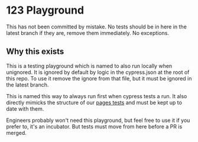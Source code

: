 # 123 Playground
This has not been committed by mistake. No tests should be in here in the latest branch if they are, remove them immediately. No exceptions.

## Why this exists
This is a testing playground which is named to also run locally when unignored. It is ignored by default by logic in the cypress.json at the root of this repo. To use it remove the ignore from that file, but it must be ignored in the latest branch.

This is named this way to always run first when cypress tests a run. It also directly mimicks the structure of our [pages tests](./pages) and must be kept up to date with them.

Engineers probably won't need this playground, but feel free to use it if you prefer to, it's an incubator. But tests must move from here before a PR is merged.